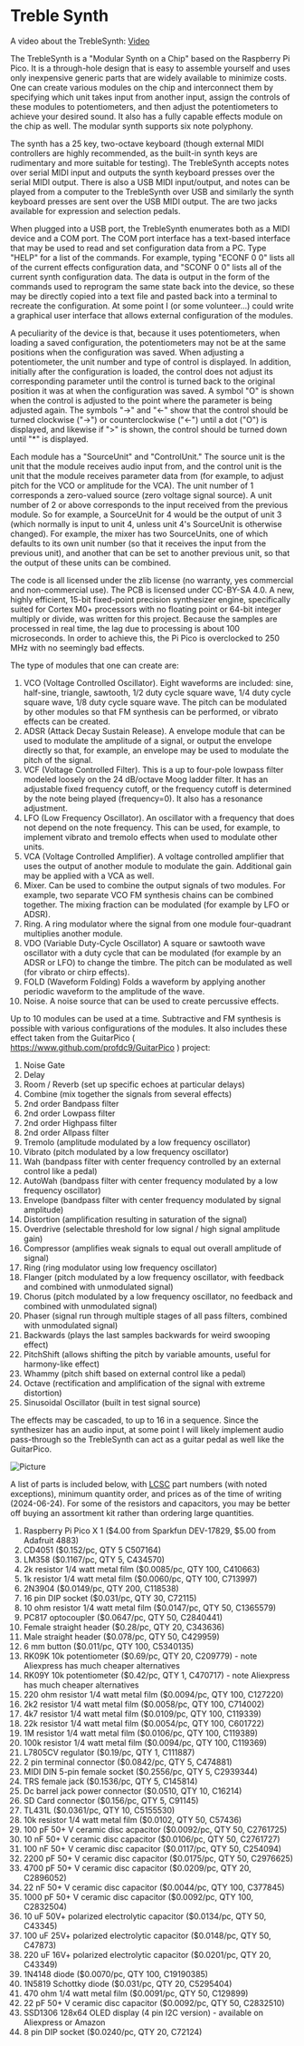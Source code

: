 # Treble Synth

A video about the TrebleSynth:  [Video](https://www.youtube.com/watch?v=252Vte4tYh0)

The TrebleSynth is a "Modular Synth on a Chip" based on the Raspberry Pi Pico.  It is a through-hole design that is easy to assemble yourself and uses only inexpensive generic parts that are widely available to minimize costs.  One can create various modules on the chip and interconnect them by specifying which unit takes input from another input, assign the controls of these modules to potentiometers, and then adjust the potentiometers to achieve your desired sound.  It also has a fully capable effects module on the chip as well.  The modular synth supports six note polyphony.

The synth has a 25 key, two-octave keyboard (though external MIDI controllers are highly recommended, as the built-in synth keys are rudimentary and more suitable for testing).  The TrebleSynth accepts notes over serial MIDI input and outputs the synth keyboard presses over the serial MIDI output.  There is also a USB MIDI input/output, and notes can be played from a computer to the TrebleSynth over USB and similarly the synth keyboard presses are sent over the USB MIDI output.  The are two jacks available for expression and selection pedals.

When plugged into a USB port, the TrebleSynth enumerates both as a MIDI device and a COM port.  The COM port interface has a text-based interface that may be used to read and set configuration data from a PC.   Type "HELP" for a list of the commands.  For example, typing "ECONF 0 0" lists all of the current effects configuration data, and "SCONF 0 0" lists all of the current synth configuration data.  The data is output in the form of the commands used to reprogram the same state back into the device, so these may be directly copied into a text file and pasted back into a terminal to recreate the configuration.  At some point I (or some volunteer...) could write a graphical user interface that allows external configuration of the modules.

A peculiarity of the device is that, because it uses potentiometers, when loading a saved configuration, the potentiometers may not be at the same positions when the configuration was saved.  When adjusting a potentiometer, the unit number and type of control is displayed.  In addition, initially after the configuration is loaded, the control does not adjust its corresponding parameter until the control is turned back to the original position it was at when the configuration was saved.  A symbol "O" is shown when the control is adjusted to the point where the parameter is being adjusted again.  The symbols "->" and "<-" show that the control should be turned clockwise ("->") or counterclockwise ("<-") until a dot ("O") is displayed, and likewise if ">" is shown, the control should be turned down until "\*" is displayed.

Each module has a "SourceUnit" and "ControlUnit."  The source unit is the unit that the module receives audio input from, and the control unit is the unit that the module receives parameter data from (for example, to adjust pitch for the VCO or amplitude for the VCA).  The unit number of 1 corresponds a zero-valued source (zero voltage signal source).  A unit number of 2 or above corresponds to the input received from the previous module.  So for example, a SourceUnit for 4 would be the output of unit 3 (which normally is input to unit 4, unless unit 4's SourceUnit is otherwise changed).  For example, the mixer has two SourceUnits, one of which defaults to its own unit number (so that it receives the input from the previous unit), and another that can be set to another previous unit, so that the output of these units can be combined.

The code is all licensed under the zlib license (no warranty, yes commercial and non-commercial use).  The PCB is licensed under CC-BY-SA 4.0.  A new, highly efficient, 15-bit fixed-point precision synthesizer engine, specifically suited for Cortex M0+ processors with no floating point or 64-bit integer multiply or divide, was written for this project.  Because the samples are processed in real time, the lag due to processing is about 100 microseconds.  In order to achieve this, the Pi Pico is overclocked to 250 MHz with no seemingly bad effects.

The type of modules that one can create are:

1. VCO (Voltage Controlled Oscillator).  Eight waveforms are included: sine, half-sine, triangle, sawtooth, 1/2 duty cycle square wave, 1/4 duty cycle square wave, 1/8 duty cycle square wave.  The pitch can be modulated by other modules so that FM synthesis can be performed, or vibrato effects can be created.
2. ADSR (Attack Decay Sustain Release).  A envelope module that can be used to modulate the amplitude of a signal, or output the envelope directly so that, for example, an envelope may be used to modulate the pitch of the signal.
3. VCF (Voltage Controlled Filter).  This is a up to four-pole lowpass filter modeled loosely on the 24 dB/octave Moog ladder filter.  It has an adjustable fixed frequency cutoff, or the frequency cutoff is determined by the note being played (frequency=0).  It also has a resonance adjustment.
4. LFO (Low Frequency Oscillator).  An oscillator with a frequency that does not depend on the note frequency.  This can be used, for example, to implement vibrato and tremolo effects when used to modulate other units.
5. VCA (Voltage Controlled Amplifier).  A voltage controlled amplifier that uses the output of another module to modulate the gain.  Additional gain may be applied with a VCA as well.
6. Mixer.  Can be used to combine the output signals of two modules.  For example, two separate VCO FM synthesis chains can be combined together.  The mixing fraction can be modulated (for example by LFO or ADSR).
7. Ring.  A ring modulator where the signal from one module four-quadrant multiplies another module.
8. VDO (Variable Duty-Cycle Oscillator)  A square or sawtooth wave oscillator with a duty cycle that can be modulated (for example by an ADSR or LFO) to change the timbre.  The pitch can be modulated as well (for vibrato or chirp effects).
9. FOLD (Waveform Folding)  Folds a waveform by applying another periodic waveform to the amplitude of the wave.
10. Noise.  A noise source that can be used to create percussive effects.

Up to 10 modules can be used at a time.  Subtractive and FM synthesis is possible with various configurations of the modules. It also includes these effect taken from the GuitarPico ( https://www.github.com/profdc9/GuitarPico ) project:

1.  Noise Gate
2.  Delay 
3.  Room / Reverb (set up specific echoes at particular delays)
4.  Combine (mix together the signals from several effects)
5.  2nd order Bandpass filter
6.  2nd order Lowpass filter
7.  2nd order Highpass filter
8.  2nd order Allpass filter
9.  Tremolo (amplitude modulated by a low frequency oscillator)
10.  Vibrato (pitch modulated by a low frequency oscillator)
11.  Wah (bandpass filter with center frequency controlled by an external control like a pedal)
12.  AutoWah (bandpass filter with center frequency modulated by a low frequency oscillator)
13.  Envelope (bandpass filter with center frequency modulated by signal amplitude)
14.  Distortion (amplification resulting in saturation of the signal)
15.  Overdrive (selectable threshold for low signal / high signal amplitude gain)
16.  Compressor (amplifies weak signals to equal out overall amplitude of signal)
17.  Ring (ring modulator using low frequency oscillator)
18.  Flanger (pitch modulated by a low frequency oscillator, with feedback and combined with unmodulated signal)
19.  Chorus (pitch modulated by a low frequency oscillator, no feedback and combined with unmodulated signal)
20.  Phaser (signal run through multiple stages of all pass filters, combined with unmodulated signal)
21.  Backwards (plays the last samples backwards for weird swooping effect)
22.  PitchShift (allows shifting the pitch by variable amounts, useful for harmony-like effect)
23.  Whammy (pitch shift based on external control like a pedal)
24.  Octave (rectification and amplification of the signal with extreme distortion)
25.  Sinusoidal Oscillator (built in test signal source)

The effects may be cascaded, to up to 16 in a sequence.  Since the synthesizer has an audio input, at some point I will likely implement audio pass-through so the TrebleSynth can act as a guitar pedal as well like the GuitarPico.

![Picture](pics/TrebleSynth.jpg)

A list of parts is included below, with [LCSC](https://lcsc.com) part numbers (with noted exceptions), minimum quantity order, and prices as of the time of writing (2024-06-24).  For some of the resistors and capacitors, you may be better off buying an assortment kit rather than ordering large quantities.

1.  Raspberry Pi Pico X 1 ($4.00 from Sparkfun DEV-17829, $5.00 from Adafruit 4883)
2.  CD4051 ($0.152/pc, QTY 5 C507164)
3.  LM358 ($0.1167/pc, QTY 5, C434570)
4.  2k resistor 1/4 watt metal film ($0.0085/pc, QTY 100, C410663)
5.  1k resistor 1/4 watt metal film ($0.0060/pc, QTY 100, C713997)
6.  2N3904 ($0.0149/pc, QTY 200, C118538)
7.  16 pin DIP socket ($0.031/pc, QTY 30, C72115)
8.  10 ohm resistor 1/4 watt metal film ($0.0147/pc, QTY 50, C1365579)
9.  PC817 optocoupler ($0.0647/pc, QTY 50, C2840441)
10.  Female straight header ($0.28/pc, QTY 20, C343636)
11.  Male straight header ($0.078/pc, QTY 50, C429959)
12.  6 mm button ($0.011/pc, QTY 100, C5340135)
13.  RK09K 10k potentiometer ($0.69/pc, QTY 20, C209779) - note Aliexpress has much cheaper alternatives
14.  RK09Y 10k potentiometer ($0.42/pc, QTY 1, C470717) - note Aliexpress has much cheaper alternatives
15.  220 ohm resistor 1/4 watt metal film ($0.0094/pc, QTY 100, C127220)
16.  2k2 resistor 1/4 watt metal film ($0.0058/pc, QTY 100, C714002)
17.  4k7 resistor 1/4 watt metal film ($0.0109/pc, QTY 100, C119339)
18.  22k resistor 1/4 watt metal film ($0.0054/pc, QTY 100, C601722)
19.  1M resistor 1/4 watt metal film ($0.0106/pc, QTY 100, C119389)
20.  100k resistor 1/4 watt metal film ($0.0094/pc, QTY 100, C119369)
21.  L7805CV regulator ($0.19/pc, QTY 1, C111887)
22.  2 pin terminal connector ($0.0842/pc, QTY 5, C474881)
23.  MIDI DIN 5-pin female socket ($0.2556/pc, QTY 5, C2939344)
24.  TRS female jack ($0.1536/pc, QTY 5, C145814)
25.  Dc barrel jack power connector ($0.0510, QTY 10, C16214)
26.  SD Card connector ($0.156/pc, QTY 5, C91145)
27.  TL431L ($0.0361/pc, QTY 10, C5155530)
28.  10k resistor 1/4 watt metal film ($0.0102, QTY 50, C57436)
29.  100 pF 50+ V ceramic disc acpacitor ($0.0092/pc, QTY 50, C2761725)
30.  10 nF 50+ V ceramic disc capacitor ($0.0106/pc, QTY 50, C2761727)
31.  100 nF 50+ V ceramic disc capacitor ($0.0117/pc, QTY 50, C254094)
32.  2200 pF 50+ V ceramic disc capacitor ($0.0175/pc, QTY 50, C2976625)
33.  4700 pF 50+ V ceramic disc capacitor ($0.0209/pc, QTY 20, C2896052)
34.  22 nF 50+ V ceramic disc capacitor ($0.0044/pc, QTY 100, C377845)
35.  1000 pF 50+ V ceramic disc capacitor ($0.0092/pc, QTY 100, C2832504)
36.  10 uF 50V+ polarized electrolytic capacitor ($0.0134/pc, QTY 50, C43345)
37.  100 uF 25V+ polarized electrolytic capacitor ($0.0148/pc, QTY 50, C47873)
38.  220 uF 16V+ polarized electrolytic capacitor ($0.0201/pc, QTY 20, C43349)
39.  1N4148 diode ($0.0070/pc, QTY 100, C19190385)
40.  1N5819 Schottky diode ($0.031/pc, QTY 20, C5295404)
41.  470 ohm 1/4 watt metal film ($0.0091/pc, QTY 50, C129899)
42.  22 pF 50+ V ceramic disc capacitor ($0.0092/pc, QTY 50, C2832510)
43.  SSD1306 128x64 OLED display (4 pin I2C version) - available on Aliexpress or Amazon
44.  8 pin DIP socket ($0.0240/pc, QTY 20, C72124)
